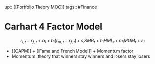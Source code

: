 up:: [[Portfolio Theory MOC]]
tags:: #Finance  
# Carhart 4 Factor Model
$$ r_{i,t} - r_{f,t} = \alpha_i + b_i(r_{m,t} - r_{f,t}) + s_iSMB_t + h_iHML_t + m_iMOM_t + \varepsilon_i $$
- [[CAPM]] + [[Fama and French Model]] + Momentum factor
- Momentum: theory that winners stay winners and losers stay losers